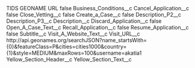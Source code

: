 <?xml version="1.0" encoding="UTF-8"?>
<CustomMetadata xmlns="http://soap.sforce.com/2006/04/metadata" xmlns:xsi="http://www.w3.org/2001/XMLSchema-instance" xmlns:xsd="http://www.w3.org/2001/XMLSchema">
    <label>TIDS GEONAME URL</label>
    <protected>false</protected>
    <values>
        <field>Business_Conditions__c</field>
        <value xsi:nil="true"/>
    </values>
    <values>
        <field>Cancel_Application__c</field>
        <value xsi:type="xsd:boolean">false</value>
    </values>
    <values>
        <field>Close_Vetting__c</field>
        <value xsi:type="xsd:boolean">false</value>
    </values>
    <values>
        <field>Create_a_Case__c</field>
        <value xsi:type="xsd:boolean">false</value>
    </values>
    <values>
        <field>Description_P2__c</field>
        <value xsi:nil="true"/>
    </values>
    <values>
        <field>Description_P3__c</field>
        <value xsi:nil="true"/>
    </values>
    <values>
        <field>Description__c</field>
        <value xsi:nil="true"/>
    </values>
    <values>
        <field>Discard_Application__c</field>
        <value xsi:type="xsd:boolean">false</value>
    </values>
    <values>
        <field>Open_A_Case_Text__c</field>
        <value xsi:nil="true"/>
    </values>
    <values>
        <field>Recall_Application__c</field>
        <value xsi:type="xsd:boolean">false</value>
    </values>
    <values>
        <field>Resume_Application__c</field>
        <value xsi:type="xsd:boolean">false</value>
    </values>
    <values>
        <field>Subtitle__c</field>
        <value xsi:nil="true"/>
    </values>
    <values>
        <field>Visit_A_Website_Text__c</field>
        <value xsi:nil="true"/>
    </values>
    <values>
        <field>Visit_URL__c</field>
        <value xsi:type="xsd:string">http://api.geonames.org/searchJSON?name_startsWith={0}&amp;featureClass=P&amp;cities=cities1000&amp;country={1}&amp;style=MEDIUM&amp;maxRows=100&amp;username=akatia1</value>
    </values>
    <values>
        <field>Yellow_Section_Header__c</field>
        <value xsi:nil="true"/>
    </values>
    <values>
        <field>Yellow_Section_Text__c</field>
        <value xsi:nil="true"/>
    </values>
</CustomMetadata>
